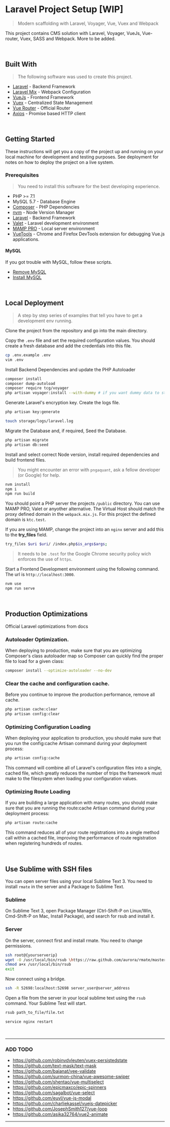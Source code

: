 # Laravel Project Setup [WIP]

> Modern scaffolding with Laravel, Voyager, Vue, Vuex and Webpack

This project contains CMS solution with Laravel, Voyager, VueJs, Vue-router, Vuex, SASS and Webpack. More to be added.

<br>

## Built With

> The following software was used to create this project.

* [Laravel](https://laravel.com/) - Backend Framework
* [Laravel Mix](https://laravel.com/docs/5.6/mix) - Webpack Configuration
* [VueJs](https://vuejs.org/) - Frontend Framework
* [Vuex](https://github.com/vuejs/vuex) - Centralized State Management
* [Vue Router](https://router.vuejs.org/) - Official Router
* [Axios](https://github.com/axios/axios) - Promise based HTTP client


<br>

## Getting Started

These instructions will get you a copy of the project up and running on your local machine for development and testing purposes. See deployment for notes on how to deploy the project on a live system.

### Prerequisites

> You need to install this software for the best developing experience.

- PHP >= 7.1
- MySQL 5.7 - Database Engine
- [Composer](https://getcomposer.org/doc/00-intro.md#installation-linux-unix-osx) - PHP Dependencies
- [nvm](https://github.com/creationix/nvm) - Node Version Manager
- [Laravel](https://laravel.com/docs/5.6/) - Backend Framework
- [Valet](https://laravel.com/docs/5.6/valet) - Laravel development environment
- [MAMP PRO](https://www.mamp.info/en/mamp-pro/) - Local server environment
- [VueTools](https://chrome.google.com/webstore/detail/vuejs-devtools/nhdogjmejiglipccpnnnanhbledajbpd) - Chrome and Firefox DevTools extension for debugging Vue.js applications.


#### MySQL

If you got trouble with MySQL, follow these scripts.

- [Remove MySQL](https://gist.github.com/chepetime/d98e95f38217479279dfa581371f79d7)
- [Install MySQL](https://gist.github.com/chepetime/e7ba6a4c668b8690a4d0c3c9c7a83616)

<br>

## Local Deployment

> A step by step series of examples that tell you have to get a development env running.


Clone the project from the repository and go into the main directory.

Copy the `.env` file and set the required configuration values. You should create a fresh database and add the credentials into this file.

```sh
cp .env.example .env
vim .env
```

Install Backend Dependencies and update the PHP Autoloader

```sh
composer install
composer dump-autoload
composer require tcg/voyager
php artisan voyager:install --with-dummy # if you want dummy data to start with
```

Generate Laravel's encryption key. Create the logs file.

```sh
php artisan key:generate

touch storage/logs/laravel.log
```

Migrate the Database and, if required, Seed the Database.

```sh
php artisan migrate
php artisan db:seed
```

Install and select correct Node version, install required dependencies and build frontend files.

> You might encounter an error with `pngaquant`, ask a fellow developer (or Google) for help.

```sh
nvm install
npm i
npm run build
```

You should point a PHP server the projects `/public` directory. You can use MAMP PRO, Valet or anyother alternative. The Virtual Host should match the proxy defined domain in the `webpack.mix.js`. For this project the defined domain is `ktc.test`.

If you are using MAMP, change the project into an `nginx` server and add this to the **try_files** field.

```sh
try_files $uri $uri/ /index.php$is_args$args;
```

> It needs to be `.test` for the Google Chrome security policy wich enforces the use of `https`.

Start a Frontend Development environment using the following command. The url is `http://localhost:3000`.

```sh
nvm use
npm run serve
```

<br>

## Production Optimizations

Official Laravel optimizations from docs

### Autoloader Optimization.

When deploying to production, make sure that you are optimizing Composer's class autoloader map so Composer can quickly find the proper file to load for a given class:

```sh
composer install --optimize-autoloader --no-dev
```

### Clear the cache and configuration cache.

Before you continue to improve the production performance, remove all cache.

```sh
php artisan cache:clear
php artisan config:clear
```

### Optimizing Configuration Loading

When deploying your application to production, you should make sure that you run the  config:cache Artisan command during your deployment process:

```sh
php artisan config:cache
```

This command will combine all of Laravel's configuration files into a single, cached file, which greatly reduces the number of trips the framework must make to the filesystem when loading your configuration values.

### Optimizing Route Loading

If you are building a large application with many routes, you should make sure that you are running the route:cache Artisan command during your deployment process:

```sh
php artisan route:cache
```

This command reduces all of your route registrations into a single method call within a cached file, improving the performance of route registration when registering hundreds of routes.

<br>

## Use Sublime with SSH files

You can open server files using your local Sublime Text 3. You need to install `rmate` in the server and a Package to Sublime Text.

### Sublime

On Sublime Text 3, open Package Manager (Ctrl-Shift-P on Linux/Win, Cmd-Shift-P on Mac, Install Package), and search for rsub and install it.

### Server

On the server, connect first and install rmate. You need to change permissions.

```sh
ssh root@{yourserverip}
wget -O /usr/local/bin/rsub \https://raw.github.com/aurora/rmate/master/rmate
chmod a+x /usr/local/bin/rsub
exit
```

Now connect using a bridge.

```sh
ssh -R 52698:localhost:52698 server_user@server_address

```

Open a file from the server in your local sublime text using the `rsub` command. Your Sublime Test will start.

```sh
rsub path_to_file/file.txt
```

```sh
service nginx restart
```

<br>

---

### ADD TODO

- https://github.com/robinvdvleuten/vuex-persistedstate
- https://github.com/text-mask/text-mask
- https://github.com/baianat/vee-validate
- https://github.com/surmon-china/vue-awesome-swiper
- https://github.com/shentao/vue-multiselect
- https://github.com/epicmaxco/epic-spinners
- https://github.com/sagalbot/vue-select
- https://github.com/euvl/vue-js-modal
- https://github.com/charliekassel/vuejs-datepicker
- https://github.com/JosephSmith127/vue-loop
- https://github.com/asika32764/vue2-animate


---
